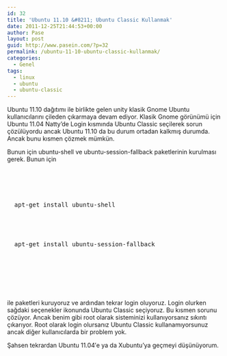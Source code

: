```yaml
---
id: 32
title: 'Ubuntu 11.10 &#8211; Ubuntu Classic Kullanmak'
date: 2011-12-25T21:44:53+00:00
author: Pase
layout: post
guid: http://www.pasein.com/?p=32
permalink: /ubuntu-11-10-ubuntu-classic-kullanmak/
categories:
  - Genel
tags:
  - linux
  - ubuntu
  - ubuntu-classic
---
```

Ubuntu 11.10 dağıtımı ile birlikte gelen unity klasik Gnome Ubuntu kullanıcılarını çileden çıkarmaya devam ediyor. Klasik Gnome görünümü için Ubuntu 11.04 Natty&#8217;de Login kısmında Ubuntu Classic seçilerek sorun çözülüyordu ancak Ubuntu 11.10 da bu durum ortadan kalkmış durumda. Ancak bunu kısmen çözmek mümkün.

Bunun için ubuntu-shell ve ubuntu-session-fallback paketlerinin kurulması gerek. Bunun için

<pre></p>

<p>
  apt-get install ubuntu-shell
</p>

<p>
  apt-get install ubuntu-session-fallback
</p>

<p>
  </pre>
  
</p>


<p>
  ile paketleri kuruyoruz ve ardından tekrar login oluyoruz. Login olurken sağdaki seçenekler ikonunda Ubuntu Classic seçiyoruz. Bu kısmen sorunu çözüyor. Ancak benim gibi root olarak sisteminizi kullanıyorsanız sıkıntı çıkarıyor. Root olarak login olursanız Ubuntu Classic kullanamıyorsunuz ancak diğer kullanıcılarda bir problem yok.
</p>


<p>
  Şahsen tekrardan Ubuntu 11.04&#8242;e ya da Xubuntu&#8217;ya geçmeyi düşünüyorum. 
</p>